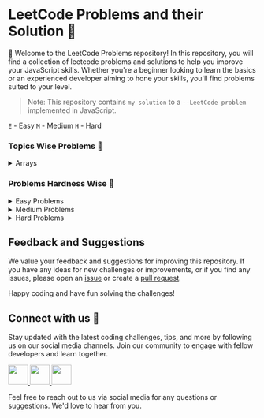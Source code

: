 # LeetCode Problems and their Solution :thinking:

👋 Welcome to the LeetCode Problems repository! In this repository, you will find a collection of leetcode problems and solutions to help you improve your JavaScript skills. Whether you're a beginner looking to learn the basics or an experienced developer aiming to hone your skills, you'll find problems suited to your level.

> Note: This repository contains `my solution` to a `--LeetCode problem` implemented in JavaScript.

`E` - Easy `M` - Medium `H` - Hard

### Topics Wise Problems :rocket:

<details>

<summary>Arrays</summary>

1. `E`[TwoSum]()

</details>

### Problems Hardness Wise :star2:

<details>

<summary>Easy Problems</summary>

1. `E`[TwoSum](https://github.com/abhishekkushwahaa/LeetCode-Problems/blob/main/Easy/TwoSum.js)
2. `E`[RomanToInteger](https://github.com/abhishekkushwahaa/LeetCode-Problems/blob/main/Easy/RomanToNum.js)
3. `E`[LongestCommonPrefix](https://github.com/abhishekkushwahaa/LeetCode-Problems/blob/main/Easy/CommonPrefix.js)
4. `E`[ValidParentheses](https://github.com/abhishekkushwahaa/LeetCode-Problems/blob/main/Easy/ValidPare.js)

</details>

<details>

<summary>Medium Problems</summary>

1. `M`[AddTwoNum](https://github.com/abhishekkushwahaa/LeetCode-Problems/blob/main/Medium/AddTwoNum.js)
2. `M`[Longest Substring Without Repeating Characters](https://github.com/abhishekkushwahaa/LeetCode-Problems/blob/main/Medium/SubstringRep.js)
3. `M`[Longest Palindromic Substring](https://github.com/abhishekkushwahaa/LeetCode-Problems/blob/main/Medium/LongSubstring.js)

</details>

<details>

<summary>Hard Problems</summary>

1. `H`[Median of Two Sorted Array](https://github.com/abhishekkushwahaa/LeetCode-Problems/blob/main/Hard/MedianTwoArr.js)

</details>

## Feedback and Suggestions

We value your feedback and suggestions for improving this repository. If you have any ideas for new challenges or improvements, or if you find any issues, please open an [issue](https://github.com/abhishekkushwahaa/LeetCode-Problems/issues) or create a [pull request](https://github.com/abhishekkushwahaa/LeetCode-Problems/pulls).

Happy coding and have fun solving the challenges!

## Connect with us :gift_heart:

Stay updated with the latest coding challenges, tips, and more by following us on our social media channels. Join our community to engage with fellow developers and learn together.

<div>
  <a href="https://www.linkedin.com/in/abhishekkushwahaa/">
    <img src="https://upload.wikimedia.org/wikipedia/commons/thumb/c/ca/LinkedIn_logo_initials.png/640px-LinkedIn_logo_initials.png" width="40" height="40">
  </a>
  <a href="https://www.instagram.com/abhishekkushwaha.me/">
    <img src="https://www.freepnglogos.com/uploads/logo-ig-png/logo-ig-instagram-new-logo-vector-download-13.png" width="40" height="40">
  </a>
  <a href="https://twitter.com/AbhishekKushwaa">
    <img src="https://upload.wikimedia.org/wikipedia/commons/5/57/X_logo_2023_%28white%29.png" width="40" height="40">
  </a>
</div>

Feel free to reach out to us via social media for any questions or suggestions. We'd love to hear from you.
